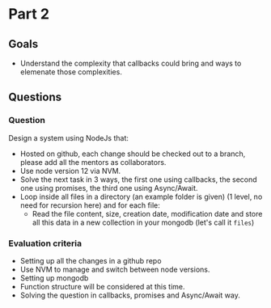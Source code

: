 # Part 2

## Goals

- Understand the complexity that callbacks could bring and ways to elemenate those complexities.

## Questions

### Question

Design a system using NodeJs that:

- Hosted on github, each change should be checked out to a branch, please add all the mentors as collaborators.
- Use node version 12 via NVM.
- Solve the next task in 3 ways, the first one using callbacks, the second one using promises, the third one using Async/Await.
- Loop inside all files in a directory (an example folder is given) (1 level, no need for recursion here) and for each file:
  - Read the file content, size, creation date, modification date and store all this data in a new collection in your mongodb (let's call it `files`)

### Evaluation criteria

- Setting up all the changes in a github repo
- Use NVM to manage and switch between node versions.
- Setting up mongodb
- Function structure will be considered at this time.
- Solving the question in callbacks, promises and Async/Await way.
